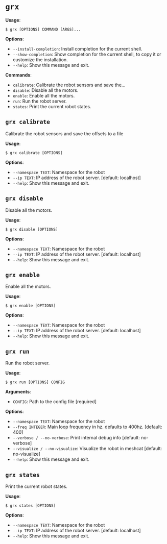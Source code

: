 # `grx`

**Usage**:

```console
$ grx [OPTIONS] COMMAND [ARGS]...
```

**Options**:

* `--install-completion`: Install completion for the current shell.
* `--show-completion`: Show completion for the current shell, to copy it or customize the installation.
* `--help`: Show this message and exit.

**Commands**:

* `calibrate`: Calibrate the robot sensors and save the...
* `disable`: Disable all the motors.
* `enable`: Enable all the motors.
* `run`: Run the robot server.
* `states`: Print the current robot states.

## `grx calibrate`

Calibrate the robot sensors and save the offsets to a file

**Usage**:

```console
$ grx calibrate [OPTIONS]
```

**Options**:

* `--namespace TEXT`: Namespace for the robot
* `--ip TEXT`: IP address of the robot server.  [default: localhost]
* `--help`: Show this message and exit.

## `grx disable`

Disable all the motors.

**Usage**:

```console
$ grx disable [OPTIONS]
```

**Options**:

* `--namespace TEXT`: Namespace for the robot
* `--ip TEXT`: IP address of the robot server.  [default: localhost]
* `--help`: Show this message and exit.

## `grx enable`

Enable all the motors.

**Usage**:

```console
$ grx enable [OPTIONS]
```

**Options**:

* `--namespace TEXT`: Namespace for the robot
* `--ip TEXT`: IP address of the robot server.  [default: localhost]
* `--help`: Show this message and exit.

## `grx run`

Run the robot server.

**Usage**:

```console
$ grx run [OPTIONS] CONFIG
```

**Arguments**:

* `CONFIG`: Path to the config file  [required]

**Options**:

* `--namespace TEXT`: Namespace for the robot
* `--freq INTEGER`: Main loop frequency in hz. defaults to 400hz.  [default: 400]
* `--verbose / --no-verbose`: Print internal debug info  [default: no-verbose]
* `--visualize / --no-visualize`: Visualize the robot in meshcat  [default: no-visualize]
* `--help`: Show this message and exit.

## `grx states`

Print the current robot states.

**Usage**:

```console
$ grx states [OPTIONS]
```

**Options**:

* `--namespace TEXT`: Namespace for the robot
* `--ip TEXT`: IP address of the robot server.  [default: localhost]
* `--help`: Show this message and exit.
